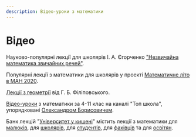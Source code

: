 ```yaml
---
description: Відео-уроки з математики
---
```


# Відео

Науково-популярні лекції для школярів І. А. Єгорченко ["Незвичайна математика звичайних речей"](https://www.youtube.com/playlist?list=PLBoNQWTfdR3iEmM8cIcueNcDa-pya63S6).

Популярні лекції з математики для школярів у проекті [Математичне літо в МАН 2020](https://www.youtube.com/playlist?list=PLjId-bQQHLC2oe0usD3FlnLwdNy9VDAcN).

[Лекції з геометрії](https://www.youtube.com/playlist?list=PLjId-bQQHLC2SKhTicJnGNEJHOcFyMGNc) від Г. Б. Філіповського.

[Відео-уроки](https://www.youtube.com/c/%D0%A2%D0%BE%D0%BF%D0%A8%D0%BA%D0%BE%D0%BB%D0%B0/playlists) з математики за 4-11 клас на каналі "Топ школа", упорядковані [Олександром Борисовичем](https://www.facebook.com/shkolatop/).

Банк лекцій "[Університет у кишені](https://lecbank.jimdofree.com/)" містить лекції з математики для [малюків](https://lecbank.jimdofree.com/%D0%B4%D0%BB%D1%8F-%D0%BC%D0%B0%D0%BB%D0%B5%D0%BD%D1%8C%D0%BA%D0%B8%D1%85/%D0%BC%D0%B0%D1%82%D0%B5%D0%BC%D0%B0%D1%82%D0%B8%D0%BA%D0%B0/), для [школярів](https://lecbank.jimdofree.com/%D0%B4%D0%BB%D1%8F-%D1%88%D0%BA%D0%BE%D0%BB%D1%8F%D1%80%D1%96%D0%B2/%D0%BC%D0%B0%D1%82%D0%B5%D0%BC%D0%B0%D1%82%D0%B8%D0%BA%D0%B0/), для [студентів](https://lecbank.jimdofree.com/%D0%B4%D0%BB%D1%8F-%D1%81%D1%82%D1%83%D0%B4%D0%B5%D0%BD%D1%82%D1%96%D0%B2/%D0%BC%D0%B0%D1%82%D0%B5%D0%BC%D0%B0%D1%82%D0%B8%D0%BA%D0%B0/), для [фахівців](https://lecbank.jimdofree.com/%D0%B4%D0%BB%D1%8F-%D1%84%D0%B0%D1%85%D1%96%D0%B2%D1%86%D1%96%D0%B2/%D0%BC%D0%B0%D1%82%D0%B5%D0%BC%D0%B0%D1%82%D0%B8%D0%BA%D0%B0/) та для [освітян](https://lecbank.jimdofree.com/%D0%B4%D0%BB%D1%8F-%D0%BE%D1%81%D0%B2%D1%96%D1%82%D1%8F%D0%BD/%D0%BC%D0%B0%D1%82%D0%B5%D0%BC%D0%B0%D1%82%D0%B8%D0%BA%D0%B0/).  
  


